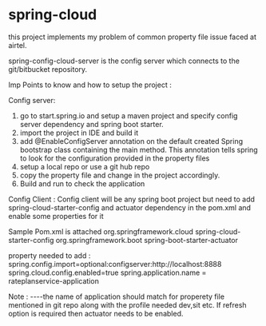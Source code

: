 # spring-cloud
this project implements my problem of common property file issue faced at airtel.

spring-config-cloud-server is the config server which connects to the git/bitbucket repository.

Imp Points to know and how to setup the project :

Config server:
1. go to start.spring.io and setup a maven project and specify config server dependency and spring boot starter.
2. import the project in IDE and build it 
3. add @EnableConfigServer annotation on the default created Spring bootstrap class containing the main method. This annotation tells spring to look for the configuration provided in the property files
4. setup a local repo or use a git hub repo 
5. copy the property file and change in the project accordingly.
6. Build and run to check the application 

Config Client :
Config client will be any spring boot project but need to add spring-cloud-starter-config and actuator dependency in the pom.xml and enable
some properties for it 

Sample Pom.xml is attached 
<dependency>
			<groupId>org.springframework.cloud</groupId>
			<artifactId>spring-cloud-starter-config</artifactId>
		</dependency>
		<dependency>
			<groupId>org.springframework.boot</groupId>
			<artifactId>spring-boot-starter-actuator</artifactId>
		</dependency>
    
property needed to add :
spring.config.import=optional:configserver:http://localhost:8888
spring.cloud.config.enabled=true
spring.application.name = rateplanservice-application 

Note :
----the name of application should match for properety file mentioned in git repo along with the profile needed dev,sit etc.
If refresh option is required then actuator needs to be enabled.




